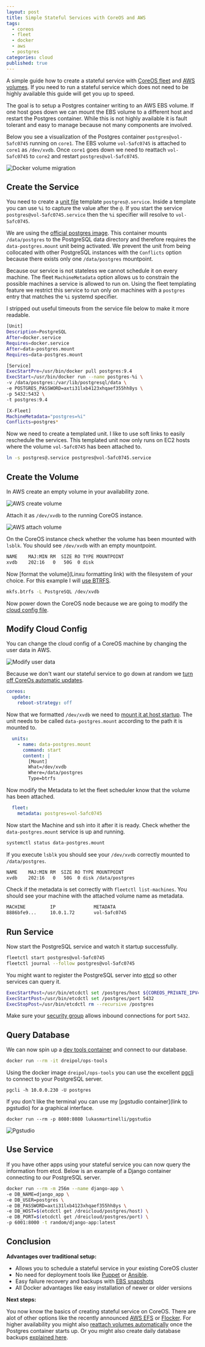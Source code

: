 ```yaml
---
layout: post
title: Simple Stateful Services with CoreOS and AWS
tags:
  - coreos
  - fleet
  - docker
  - aws
  - postgres
categories: cloud
published: true
---
```


A simple guide how to create a stateful service with [CoreOS fleet](https://coreos.com/using-coreos/clustering/) and [AWS volumes](https://aws.amazon.com/ebs/).
If you need to run a stateful service which does not need to be highly available
this guide will get you up to speed.

The goal is to setup a Postgres container writing to an AWS EBS volume.
If one host goes down we can mount the EBS volume to a different host
and restart the Postgres container. While this is not highly available it is
fault tolerant and easy to manage because not many components are involved.

Below you see a visualization of the Postgres
container `postgres@vol-5afc0745` running on `core1`.
The EBS volume `vol-5afc0745` is attached to `core1` as `/dev/xvdb`.
Once `core1` goes down we need to reattach `vol-5afc0745` to
`core2` and restart `postgres@vol-5afc0745`.

![Docker volume migration](/media/docker_volume_migration.gif)

## Create the Service

You need to create a [unit file](https://coreos.com/docs/launching-containers/launching/fleet-unit-files/) template `postgres@.service`.
Inside a template you can use `%i` to capture the value after the `@`.
If you start the service `postgres@vol-5afc0745.service` then the `%i` specifier
will resolve to `vol-5afc0745`.

We are using the [official postgres image](https://registry.hub.docker.com/_/postgres/).
This container mounts `/data/postgres` to the PostgreSQL data directory
and therefore requires the `data-postgres.mount` unit being activated.
We prevent the unit from being collocated with other PostgreSQL instances
with the `Conflicts` option because there exists
only one `/data/postgres` mountpoint.

Because our service is not stateless we cannot schedule it on
every machine. The fleet `MachineMetadata` option allows us
to constrain the possible machines a service is allowed to run on.
Using the fleet templating feature we restrict this service to run
only on machines with a `postgres` entry that matches the `%i` systemd specifier.

I stripped out useful timeouts from the service file below to make
it more readable.

```bash
[Unit]
Description=PostgreSQL
After=docker.service
Requires=docker.service
After=data-postgres.mount
Requires=data-postgres.mount

[Service]
ExecStartPre=/usr/bin/docker pull postgres:9.4
ExecStart=/usr/bin/docker run --name postgres-%i \
-v /data/postgres:/var/lib/postgresql/data \
-e POSTGRES_PASSWORD=axti31lxb4123xhqaef355hh8ys \
-p 5432:5432 \
-t postgres:9.4

[X-Fleet]
MachineMetadata="postgres=%i"
Conflicts=postgres*
```

Now we need to create a templated unit. I like to use soft links
to easily reschedule the services.
This templated unit now only runs on EC2 hosts where the
volume `vol-5afc0745` has been attached to.

```bash
ln -s postgres@.service postgres@vol-5afc0745.service
```

## Create the Volume

In AWS create an empty volume in your availability zone.

![AWS create volume](/media/create_volume.png)

Attach it as `/dev/xvdb` to the running CoreOS instance.

![AWS attach volume](/media/attach_volume.png)

On the CoreOS instance check whether the volume has been mounted with `lsblk`.
You should see `/dev/xvdb` with an empty mountpoint.

```bash
NAME    MAJ:MIN RM  SIZE RO TYPE MOUNTPOINT
xvdb    202:16   0   50G  0 disk
```

Now [format the volume](Linxu formatting link) with the filesystem of your choice.
For this example I will [use BTRFS](http://www.palepurple.co.uk/filesystem-magic-aws-ebs-volumes-btrfs).

```bash
mkfs.btrfs -L PostgreSQL /dev/xvdb
```

Now power down the CoreOS node because we are going to modify the [cloud config file](https://coreos.com/docs/cluster-management/setup/cloudinit-cloud-config/).

## Modify Cloud Config

You can change the cloud config of a CoreOS machine by changing the user data
in AWS.

![Modify user data](/media/change_userdata.png)

Because we don't want our stateful service to go down at random we 
[turn off CoreOs automatic updates](https://coreos.com/docs/cluster-management/setup/update-strategies/).

```yaml
coreos:
  update:
    reboot-strategy: off
```

Now that we formatted `/dev/xvdb` we need to [mount it at host startup](http://www.freedesktop.org/software/systemd/man/systemd.mount.html).
The unit needs to be called `data-postgres.mount` according to the
path it is mounted to.

```yaml
  units:
    - name: data-postgres.mount
      command: start
      content: |
        [Mount]
        What=/dev/xvdb
        Where=/data/postgres
        Type=btrfs
```

Now modify the Metadata to let the fleet scheduler know
that the volume has been attached.

```yaml
  fleet:
    metadata: postgres=vol-5afc0745
```

Now start the Machine and ssh into it after it is ready.
Check whether the `data-postgres.mount` service is up and running.

```bash
systemctl status data-postgres.mount
```

If you execute `lsblk` you should see your `/dev/xvdb` correctly mounted
to `/data/postgres`.

```bash
NAME    MAJ:MIN RM  SIZE RO TYPE MOUNTPOINT
xvdb    202:16   0   50G  0 disk /data/postgres
```

Check if the metadata is set correctly with `fleetctl list-machines`.
You should see your machine with the attached volume name as metadata.

```bash
MACHINE         IP              METADATA
8886bfe9...     10.0.1.72       vol-5afc0745
```

## Run Service

Now start the PostgreSQL service and watch it startup successfully.

```bash
fleetctl start postgres@vol-5afc0745
fleetctl journal --follow postgres@vol-5afc0745
```

You might want to register the PostgreSQL server into [etcd](https://coreos.com/docs/distributed-configuration/getting-started-with-etcd/)
so other services can query it.

```bash
ExecStartPost=/usr/bin/etcdctl set /postgres/host ${COREOS_PRIVATE_IPV4}
ExecStartPost=/usr/bin/etcdctl set /postgres/port 5432
ExecStopPost=/usr/bin/etcdctl rm --recursive /postgres
```

Make sure your [security group](https://docs.aws.amazon.com/AmazonVPC/latest/UserGuide/VPC_SecurityGroups.html) allows inbound connections for port `5432`. 

## Query Database

We can now spin up a [dev tools container](http://www.hokstad.com/docker/patterns) and connect to our database.

```bash
docker run --rm -it dreipol/ops-tools
```

Using the docker image `dreipol/ops-tools` you can use the excellent [pgcli](http://pgcli.com/)
to connect to your PostgreSQL server.

```
pgcli -h 10.0.0.230 -U postgres
```

If you don't like the terminal you can use my [pgstudio container](link to pgstudio) for a graphical interface.

```
docker run --rm -p 8080:8080 lukasmartinelli/pgstudio
```

![Pgstudio](/media/pgstudio.png)

## Use Service

If you have other apps using your stateful service you can now
query the information from etcd.  Below is an example of a Django container connecting to our PostgreSQL server.

```bash
docker run --rm -m 256m --name django-app \
-e DB_NAME=django_app \
-e DB_USER=postgres \
-e DB_PASSWORD=axti31lxb4123xhqaef355hh8ys \
-e DB_HOST=$(etcdctl get /dreicloud/postgres/host) \
-e DB_PORT=$(etcdctl get /dreicloud/postgres/port) \
-p 6001:8000 -t random/django-app:latest
```

## Conclusion

**Advantages over traditional setup:**

- Allows you to schedule a stateful service in your existing CoreOS cluster
- No need for deployment tools like [Puppet](https://puppetlabs.com/) or [Ansible](http://www.ansible.com/home).
- Easy failure recovery and backups with [EBS snapshots](https://docs.aws.amazon.com/AWSEC2/latest/UserGuide/ebs-creating-snapshot.html)
- All Docker advantages like easy installation of newer or older versions

**Next steps:**

You now know the basics of creating stateful service on CoreOS.
There are alot of other options like the recently announced [AWS EFS](https://aws.amazon.com/efs/) or [Flocker](https://github.com/ClusterHQ/flocker).
For higher availability you might also [reattach volumes automatically](https://github.com/SeanBannister/aws-helper-scripts/blob/master/bin/i-attach-volume) once
the Postgres container starts up.
Or you might also create daily database backups [explained here](https://github.com/colinbjohnson/aws-missing-tools/tree/master/ec2-automate-backup).
